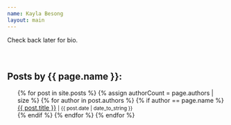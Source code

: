 ```yaml
---
name: Kayla Besong
layout: main
---
```


Check back later for bio.
<br><br><br>

<h2>Posts by {{ page.name }}:</h2>
<ul>
{% for post in site.posts %}
  {% assign authorCount = page.authors | size %}
  {% for author in post.authors %}
    {% if author == page.name %}
      <div class="tag-list">
        <span><a href="{{ site.baseurl }}{{ post.url }}">{{ post.title }}</a></span>
        <small><span>| {{ post.date | date_to_string }}</span></small>
      </div>
    {% endif %}
  {% endfor %}
{% endfor %}
</ul>
